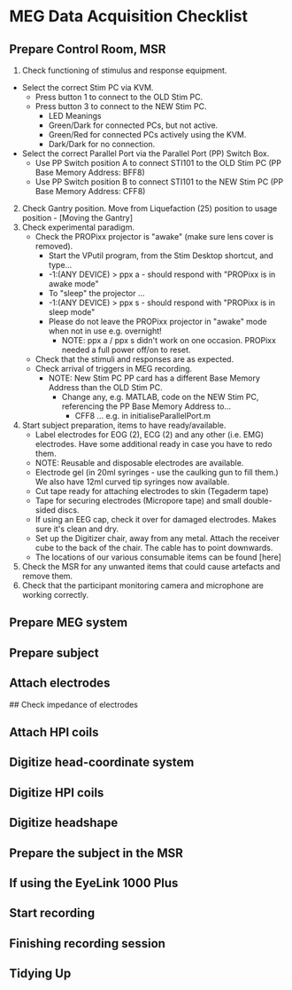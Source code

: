 # MEG Data Acquisition Checklist


## Prepare Control Room, MSR

1. Check functioning of stimulus and response equipment.
  - Select the correct Stim PC via KVM.
    - Press button 1 to connect to the OLD Stim PC.
    - Press button 3 to connect to the NEW Stim PC.
        - LED Meanings
        - Green/Dark for connected PCs, but not active.
        - Green/Red for connected PCs actively using the KVM.
        - Dark/Dark for no connection.
  - Select the correct Parallel Port via the Parallel Port (PP) Switch Box.
    - Use PP Switch position A to connect STI101 to the OLD Stim PC (PP Base Memory Address: BFF8)
    - Use PP Switch position B to connect STI101 to the NEW Stim PC (PP Base Memory Address: CFF8)
2. Check Gantry position. Move from Liquefaction (25) position to usage position - [Moving the Gantry]
3. Check experimental paradigm.
    - Check the PROPixx projector is "awake" (make sure lens cover is removed).
        - Start the VPutil program, from the Stim Desktop shortcut, and type...
        - -1:(ANY DEVICE) > ppx a - should respond with "PROPixx is in awake mode"
        - To "sleep" the projector ...
        - -1:(ANY DEVICE) > ppx s - should respond with "PROPixx is in sleep mode"
        - Please do not leave the PROPixx projector in "awake" mode when not in use e.g. overnight!
            - NOTE: ppx a / ppx s didn't work on one occasion. PROPixx needed a full power off/on to reset.
    - Check that the stimuli and responses are as expected.
    - Check arrival of triggers in MEG recording.
        - NOTE: New Stim PC PP card has a different Base Memory Address than the OLD Stim PC.
            - Change any, e.g. MATLAB, code on the NEW Stim PC, referencing the PP Base Memory Address to...
                - CFF8 ... e.g. in initialiseParallelPort.m
4. Start subject preparation, items to have ready/available.
    - Label electrodes for EOG (2), ECG (2) and any other (i.e. EMG) electrodes. Have some additional ready in case you have to redo them.
    - NOTE: Reusable and disposable electrodes are available.
    - Electrode gel (in 20ml syringes - use the caulking gun to fill them.) We also have 12ml curved tip syringes now available.
    - Cut tape ready for attaching electrodes to skin (Tegaderm tape)
    - Tape for securing electrodes (Micropore tape) and small double-sided discs.
    - If using an EEG cap, check it over for damaged electrodes. Makes sure it's clean and dry.
    - Set up the Digitizer chair, away from any metal. Attach the receiver cube to the back of the chair. The cable has to point downwards.
    - The locations of our various consumable items can be found [here]
6. Check the MSR for any unwanted items that could cause artefacts and remove them.
6. Check that the participant monitoring camera and microphone are working correctly.

## Prepare MEG system
## Prepare subject
## Attach electrodes
## Check impedance of electrodes
## Attach HPI coils
## Digitize head-coordinate system
## Digitize HPI coils
## Digitize headshape
## Prepare the subject in the MSR
## If using the EyeLink 1000 Plus
## Start recording
## Finishing recording session
## Tidying Up